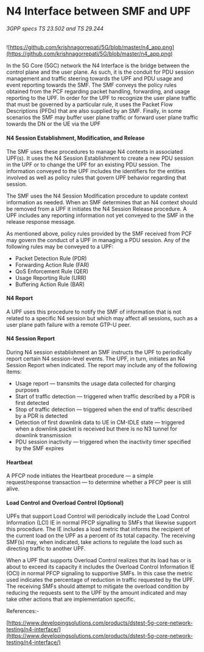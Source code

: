# N4 Interface between SMF and UPF

###### 3GPP specs TS 23.502 and TS 29.244



![https://github.com/krishnagorrepati/5G/blob/master/n4_app.png](https://github.com/krishnagorrepati/5G/blob/master/n4_app.png)



In the 5G Core (5GC) network the N4 Interface is the bridge between the control plane and the user plane. As such, it is the conduit for PDU session management and traffic steering towards the UPF and PDU usage and event reporting towards the SMF. The SMF conveys the policy rules obtained from the PCF regarding packet handling, forwarding, and usage reporting to the UPF. In order for the UPF to recognize the user plane traffic that must be governed by a particular rule, it uses the Packet Flow Descriptions (PFDs) that are also supplied by an SMF. Finally, in some scenarios the SMF may buffer user plane traffic or forward user plane traffic towards the DN or the UE via the UPF

#### N4 Session Establishment, Modification, and Release

The SMF uses these procedures to manage N4 contexts in associated UPF(s). It uses the N4 Session Establishment to create a new PDU session in the UPF or to change the UPF for an existing PDU session. The information conveyed to the UPF includes the identifiers for the entities involved as well as policy rules that govern UPF behavior regarding that session. 

The SMF uses the N4 Session Modification procedure to update context information as needed. When an SMF determines that an N4 context should be removed from a UPF it initiates the N4 Session Release procedure. A UPF includes any reporting information not yet conveyed to the SMF in the release response message.

As mentioned above, policy rules provided by the SMF  received from PCF may govern the conduct of a UPF in managing a PDU session. Any of the following rules may be conveyed to a UPF:

- Packet Detection Rule (PDR)
- Forwarding Action Rule (FAR)
- QoS Enforcement Rule (QER)
- Usage Reporting Rule (URR)
- Buffering Action Rule (BAR)

#### N4 Report

A UPF uses this procedure to notify the SMF of information that is  not related to a specific N4 session but which may affect all sessions,  such as a user plane path failure with a remote GTP-U peer.

#### N4 Session Report

During N4 session establishment an SMF instructs the UPF to  periodically report certain N4 session-level events. The UPF, in turn,  initiates an N4 Session Report when indicated. The report may include  any of the following items:

- Usage report — transmits the usage data collected for charging purposes
- Start of traffic detection — triggered when traffic described by a PDR is first detected
- Stop of traffic detection — triggered when the end of traffic described by a PDR is detected
- Detection of first downlink data to UE in CM-IDLE state — triggered  when a downlink packet is received but there is no N3 tunnel for  downlink transmission
- PDU session inactivity — triggered when the inactivity timer specified by the SMF expires

#### Heartbeat

A PFCP node initiates the Heartbeat procedure — a simple request/response transaction — to determine whether a PFCP peer is still alive.

#### Load Control and Overload Control (Optional)

UPFs that support Load Control will periodically include the Load Control Information (LCI) IE in normal PFCP signalling to SMFs that likewise support this procedure. The IE includes a load metric that informs the recipient of the current load on the UPF as a percent of its total capacity. The receiving SMF(s) may, when indicated, take actions to regulate the load such as directing traffic to another UPF.

When a UPF that supports Overload Control realizes that its load has or is about to exceed its capacity it includes the Overload Control Information IE (OCI) in normal PFCP signaling to supportive SMFs. In this case the metric used indicates the percentage of reduction in traffic requested by the UPF. The receiving SMFs should attempt to mitigate the overload condition by reducing the requests sent to the UPF by the amount indicated and may take other actions that are implementation specific.

References:-

[https://www.developingsolutions.com/products/dstest-5g-core-network-testing/n4-interface/](https://www.developingsolutions.com/products/dstest-5g-core-network-testing/n4-interface/)

